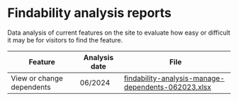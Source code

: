 # Findability analysis reports

Data analysis of current features on the site to evaluate how easy or difficult it may be for visitors to find the feature.


Feature | Analysis date | File
--- | --- | ---
View or change dependents | 06/2024 | [findability-analysis-manage-dependents-062023.xlsx](https://github.com/department-of-veterans-affairs/va.gov-team/blob/master/products/information-architecture/research-and-analytics/findability-reports/findability-analysis-manage-dependents-062023.xlsx)
